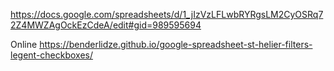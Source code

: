 https://docs.google.com/spreadsheets/d/1_jIzVzLFLwbRYRgsLM2CyOSRq72Z4MWZAgOckEzCdeA/edit#gid=989595694

Online 
https://benderlidze.github.io/google-spreadsheet-st-helier-filters-legent-checkboxes/